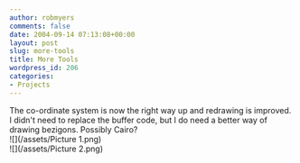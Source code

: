 ```yaml
---
author: robmyers
comments: false
date: 2004-09-14 07:13:08+00:00
layout: post
slug: more-tools
title: More Tools
wordpress_id: 206
categories:
- Projects
---
```


The co-ordinate system is now the right way up and redrawing is improved. I didn't need to replace the buffer code, but I do need a better way of drawing bezigons. Possibly Cairo?  
![](/assets/Picture 1.png)  
![](/assets/Picture 2.png)

  


